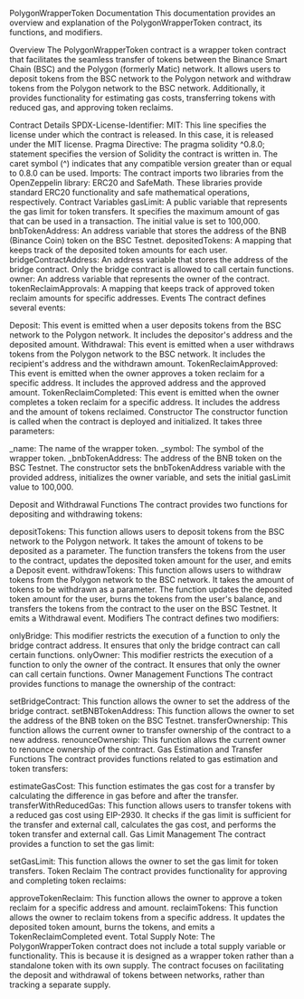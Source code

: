 PolygonWrapperToken Documentation
This documentation provides an overview and explanation of the PolygonWrapperToken contract, its functions, and modifiers.

Overview
The PolygonWrapperToken contract is a wrapper token contract that facilitates the seamless transfer of tokens between the Binance Smart Chain (BSC) and the Polygon (formerly Matic) network. It allows users to deposit tokens from the BSC network to the Polygon network and withdraw tokens from the Polygon network to the BSC network. Additionally, it provides functionality for estimating gas costs, transferring tokens with reduced gas, and approving token reclaims.

Contract Details
SPDX-License-Identifier: MIT: This line specifies the license under which the contract is released. In this case, it is released under the MIT license.
Pragma Directive: The pragma solidity ^0.8.0; statement specifies the version of Solidity the contract is written in. The caret symbol (^) indicates that any compatible version greater than or equal to 0.8.0 can be used.
Imports: The contract imports two libraries from the OpenZeppelin library: ERC20 and SafeMath. These libraries provide standard ERC20 functionality and safe mathematical operations, respectively.
Contract Variables
gasLimit: A public variable that represents the gas limit for token transfers. It specifies the maximum amount of gas that can be used in a transaction. The initial value is set to 100,000.
bnbTokenAddress: An address variable that stores the address of the BNB (Binance Coin) token on the BSC Testnet.
depositedTokens: A mapping that keeps track of the deposited token amounts for each user.
bridgeContractAddress: An address variable that stores the address of the bridge contract. Only the bridge contract is allowed to call certain functions.
owner: An address variable that represents the owner of the contract.
tokenReclaimApprovals: A mapping that keeps track of approved token reclaim amounts for specific addresses.
Events
The contract defines several events:

Deposit: This event is emitted when a user deposits tokens from the BSC network to the Polygon network. It includes the depositor's address and the deposited amount.
Withdrawal: This event is emitted when a user withdraws tokens from the Polygon network to the BSC network. It includes the recipient's address and the withdrawn amount.
TokenReclaimApproved: This event is emitted when the owner approves a token reclaim for a specific address. It includes the approved address and the approved amount.
TokenReclaimCompleted: This event is emitted when the owner completes a token reclaim for a specific address. It includes the address and the amount of tokens reclaimed.
Constructor
The constructor function is called when the contract is deployed and initialized. It takes three parameters:

_name: The name of the wrapper token.
_symbol: The symbol of the wrapper token.
_bnbTokenAddress: The address of the BNB token on the BSC Testnet.
The constructor sets the bnbTokenAddress variable with the provided address, initializes the owner variable, and sets the initial gasLimit value to 100,000.

Deposit and Withdrawal Functions
The contract provides two functions for depositing and withdrawing tokens:

depositTokens: This function allows users to deposit tokens from the BSC network to the Polygon network. It takes the amount of tokens to be deposited as a parameter. The function transfers the tokens from the user to the contract, updates the deposited token amount for the user, and emits a Deposit event.
withdrawTokens: This function allows users to withdraw tokens from the Polygon network to the BSC network. It takes the amount of tokens to be withdrawn as a parameter. The function updates the deposited token amount for the user, burns the tokens from the user's balance, and transfers the tokens from the contract to the user on the BSC Testnet. It emits a Withdrawal event.
Modifiers
The contract defines two modifiers:

onlyBridge: This modifier restricts the execution of a function to only the bridge contract address. It ensures that only the bridge contract can call certain functions.
onlyOwner: This modifier restricts the execution of a function to only the owner of the contract. It ensures that only the owner can call certain functions.
Owner Management Functions
The contract provides functions to manage the ownership of the contract:

setBridgeContract: This function allows the owner to set the address of the bridge contract.
setBNBTokenAddress: This function allows the owner to set the address of the BNB token on the BSC Testnet.
transferOwnership: This function allows the current owner to transfer ownership of the contract to a new address.
renounceOwnership: This function allows the current owner to renounce ownership of the contract.
Gas Estimation and Transfer Functions
The contract provides functions related to gas estimation and token transfers:

estimateGasCost: This function estimates the gas cost for a transfer by calculating the difference in gas before and after the transfer.
transferWithReducedGas: This function allows users to transfer tokens with a reduced gas cost using EIP-2930. It checks if the gas limit is sufficient for the transfer and external call, calculates the gas cost, and performs the token transfer and external call.
Gas Limit Management
The contract provides a function to set the gas limit:

setGasLimit: This function allows the owner to set the gas limit for token transfers.
Token Reclaim
The contract provides functionality for approving and completing token reclaims:

approveTokenReclaim: This function allows the owner to approve a token reclaim for a specific address and amount.
reclaimTokens: This function allows the owner to reclaim tokens from a specific address. It updates the deposited token amount, burns the tokens, and emits a TokenReclaimCompleted event.
Total Supply
Note: The PolygonWrapperToken contract does not include a total supply variable or functionality. This is because it is designed as a wrapper token rather than a standalone token with its own supply. The contract focuses on facilitating the deposit and withdrawal of tokens between networks, rather than tracking a separate supply.
